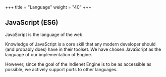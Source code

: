 +++
title = "Language"
weight = "40"
+++

## JavaScript (ES6)

JavaScript is the language of the web.

Knowledge of JavaScript is a core skill that any modern developer should (and probably does) have in their toolset. We have chosen JavaScript as the language of our implementation of Engine.

However, since the goal of the Indienet Engine is to be as accessible as possible, we actively support ports to other languages.
